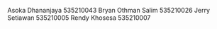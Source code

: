 Asoka Dhananjaya 535210043
Bryan Othman Salim 535210026
Jerry Setiawan 535210005
Rendy Khosesa 535210007
